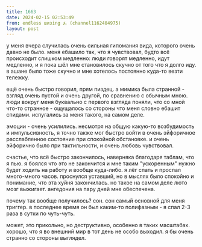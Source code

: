```yaml
---
title: 1663
date: 2024-02-15 02:53:49
from: endless шизing ⍼ (channel1162404975)
layout: post
---
```


у меня вчера случилась очень сильная гипомания вида, которого очень давно не было. меня ебашило так, что я чувствовал, будто всё происходит слишком медленно: люди говорят медленно, идут медленно, и я пока шёл мне становилось скучно от того что я долго иду. в ашане было тоже скучно и мне хотелось постоянно куда-то везти тележку.

ещё очень быстро говорил, прям пиздец. а мимика была странной - взгляд очень пустой и очень другой, по сравнению с обычным мною.
люди вокруг меня буквально с первого взгляда поняли, что со мной что-то странное - ощущалось со стороны что меня словно ебашит спидами. испугались за меня такого, на самом деле.

эмоции - очень усилились. несмотря на общую какую-то возбудимость и импульсивность, я точно также мог быстро войти в очень эйфоричное расслабленное состояние при спокойной обстановке. и очень эйфорично было при тактильности, и очень любовь чувствовал.

счастье, что всё быстро закончилось, наверняка благодаря таблам, что я пью. я боялся что это не закончится и мне таким "ускоренным" нужно будет ходить на работу и вообще куда-либо.
я лёг спать и проспал много-много часов. проснулся уставший, но в мыслях было спокойно и понимание, что эта хуйня закончилась. но такое на самом деле люто мозг выжигает. ангедония на пару дней мне обеспечена.

почему так вообще получилось? сон. сон самый основной для меня триггер. в последнее время он был каким-то полифазным - я спал 2-3 раза в сутки по чуть-чуть.

может, это прикольно, но деструктивно, особенно в таких масштабах. хорошо, что я во внешний мир в тот день не особо выходил. я бы очень странно со стороны выглядел.
